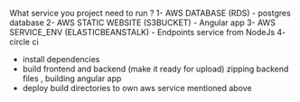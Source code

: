 What service you project need to run ?
1- AWS DATABASE (RDS) - postgres database
2- AWS STATIC WEBSITE (S3BUCKET) - Angular app
3- AWS SERVICE_ENV (ELASTICBEANSTALK) - Endpoints service from NodeJs
4- circle ci
  - install dependencies
  - build frontend and backend (make it ready for upload) zipping backend files , building angular app
  - deploy build directories to own aws service mentioned above
